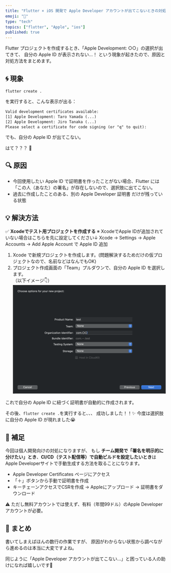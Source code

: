 ```yaml
---
title: "Flutter × iOS 開発で Apple Developer アカウントが出てこないときの対処法"
emoji: "🍎"
type: "tech"
topics: ["flutter", "Apple", "ios"]
published: true
---
```


Flutter プロジェクトを作成するとき、「Apple Development: ○○」の選択が出てきて、
自分の Apple ID が表示されない…！
という現象が起きたので、原因と対処方法をまとめます。

## 🌀 現象
```
flutter create .
```

を実行すると、こんな表示が出る：

```
Valid development certificates available:
[1] Apple Development: Taro Yamada (...)
[2] Apple Development: Jiro Tanaka (...)
Please select a certificate for code signing (or "q" to quit):
```

でも、自分の Apple ID が出てこない。

はて？？？ 🤔


## 🔍 原因
- 今回使用したい Apple ID で証明書を作ったことがない場合、Flutter には「この人（あなた）の署名」が存在しないので、選択肢に出てこない。
- 過去に作成したことのある、別の Apple Developer 証明書 だけが残っている状態


## 💡 解決方法
✅ **Xcodeでテスト用プロジェクトを作成する**
※ XcodeでApple IDが追加されていない場合はこちらを先に設定してください↓
Xcode → Settings → Apple Accounts → Add Apple Account で Apple ID 追加

1. Xcode で新規プロジェクトを作成します。(問題解決するためだけの仮プロジェクトなので、名前などはなんでもOK)
2. プロジェクト作成画面の「Team」プルダウンで、自分の Apple ID を選択します。  
   （以下イメージ👇）  
![スクリーンショット](/images/20251007.png)


これで自分の Apple ID に紐づく証明書が自動的に作成されます。

その後、`flutter create .`を実行すると、、、
成功しました！！✨️
今度は選択肢に自分の Apple ID が現れました😭


## 📝 補足
今回は個人開発向けの対処になりますが、
もし **チーム開発で「署名を明示的に分けたい」とき**、**CI/CD（テスト配信等）で自動ビルドを設定したいとき**は
Apple Developerサイトで手動生成する方法を取ることになります。

- Apple Developer Certificates ページにアクセス
- 「＋」ボタンから手動で証明書を作成
- キーチェーンアクセスでCSRを作成 → Appleにアップロード → 証明書をダウンロード

⚠️ ただし無料アカウントでは使えず、有料（年間99ドル）のApple Developerアカウントが必要。

## 🎀 まとめ
書いてしまえばほんの数行の作業ですが、
原因がわからない状態から調べながら進めるのは本当に大変ですよね。

同じように「Apple Developer アカウントが出てこない…」と困っている人の助けになれば嬉しいです🍎